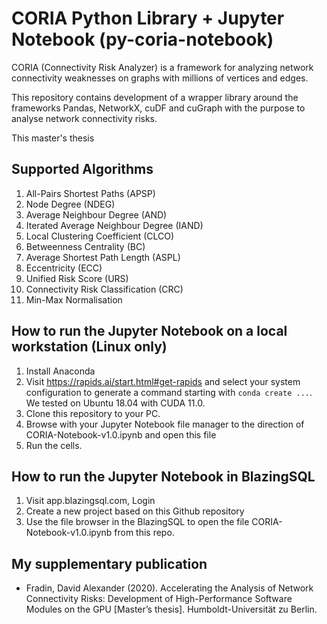 # CORIA Python Library + Jupyter Notebook (py-coria-notebook)

CORIA (Connectivity Risk Analyzer) is a framework for analyzing network connectivity weaknesses on graphs with millions of vertices and edges.

This repository contains development of a wrapper library around the frameworks Pandas, NetworkX, cuDF and cuGraph with the purpose to analyse network connectivity risks.

This master's thesis 

## Supported Algorithms
1. All-Pairs Shortest Paths (APSP)
2. Node Degree (NDEG)
3. Average Neighbour Degree (AND)
4. Iterated Average Neighbour Degree (IAND)
5. Local Clustering Coefficient (CLCO)
6. Betweenness Centrality (BC)
7. Average Shortest Path Length (ASPL)
8. Eccentricity (ECC)
9. Unified Risk Score (URS)
10. Connectivity Risk Classification (CRC)
11. Min-Max Normalisation


## How to run the Jupyter Notebook on a local workstation (Linux only)
1. Install Anaconda
2. Visit https://rapids.ai/start.html#get-rapids and select your system configuration to generate a command starting with `conda create ...`. We tested on Ubuntu 18.04 with CUDA 11.0.
1. Clone this repository to your PC.
2. Browse with your Jupyter Notebook file manager to the direction of CORIA-Notebook-v1.0.ipynb and open this file
3. Run the cells.


## How to run the Jupyter Notebook in BlazingSQL
1. Visit app.blazingsql.com, Login
2. Create a new project based on this Github repository
3. Use the file browser in the BlazingSQL to open the file CORIA-Notebook-v1.0.ipynb from this repo. 



## My supplementary publication
- Fradin, David Alexander (2020). Accelerating the Analysis of Network Connectivity Risks: Development of High-Performance Software Modules on the GPU [Master’s thesis]. Humboldt-Universität zu Berlin.
